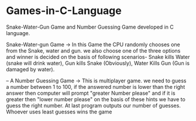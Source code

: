 # Games-in-C-Language
Snake-Water-Gun Game and Number Guessing Game developed in C language.

Snake-Water-gun Game -> In this Game the CPU randomly chooses one from the Snake, water and gun. we also choose
one of the three options and winner is decided on the basis of following scenarios- Snake kills Water (snake will drink water),
Gun kills Snake (Obviously), Water Kills Gun (Gun is damaged by water).

– A Number Guessing Game -> This is multiplayer game. we need to guess a number between 1 to 100, if the answered
number is lower than the right answer then computer will prompt "greater Number please" and if it is greater then
"lower number please" on the basis of these hints we have to guess the right number. At last program outputs our
number of guesses. Whoever uses least guesses wins the game
